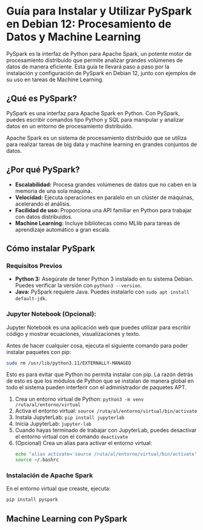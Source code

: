 # Guía para Instalar y Utilizar PySpark en Debian 12: Procesamiento de Datos y Machine Learning

PySpark es la interfaz de Python para Apache Spark, un potente motor de procesamiento distribuido que permite analizar grandes volúmenes de datos de manera eficiente. Esta guía te llevará paso a paso por la instalación y configuración de PySpark en Debian 12, junto con ejemplos de su uso en tareas de Machine Learning.

## ¿Qué es PySpark?

PySpark es una interfaz para Apache Spark en Python. Con PySpark, puedes escribir comandos tipo Python y SQL para manipular y analizar datos en un entorno de procesamiento distribuido.

Apache Spark es un sistema de procesamiento distribuido que se utiliza para realizar tareas de big data y machine learning en grandes conjuntos de datos.

## ¿Por qué PySpark?

* **Escalabilidad:** Procesa grandes volúmenes de datos que no caben en la memoria de una sola máquina.
* **Velocidad:** Ejecuta operaciones en paralelo en un clúster de máquinas, acelerando el análisis.
* **Facilidad de uso:** Proporciona una API familiar en Python para trabajar con datos distribuidos.
* **Machine Learning:** Incluye bibliotecas como MLlib para tareas de aprendizaje automático a gran escala.

## Cómo instalar PySpark

### Requisitos Previos

* **Python 3:** Asegúrate de tener Python 3 instalado en tu sistema Debian. Puedes verificar la versión con `python3 --version`.
* **Java:** PySpark requiere Java. Puedes instalarlo con `sudo apt install default-jdk`.

### Jupyter Notebook (Opcional):

Jupyter Notebook es una aplicación web que puedes utilizar para escribir código y mostrar ecuaciones, visualizaciones y texto.

Antes de hacer cualquier cosa, ejecuta el siguiente comando para poder instalar paquetes con pip:

```bash
sudo rm /usr/lib/python3.11/EXTERNALLY-MANAGED
```

Esto es para evitar que Python no permita instalar con pip. La razón detrás de esto es que los módulos de Python que se instalan de manera global en todo el sistema pueden interferir con el administrador de paquetes APT.

1. Crea un entorno virtual de Python: `python3 -m venv /ruta/al/entorno/virtual` 
2. Activa el entorno virtual: `source /ruta/al/entorno/virtual/bin/activate`
3. Instala JupyterLab: `pip install jupyterlab`
4. Inicia JupyterLab: `jupyter-lab`
5. Cuando hayas terminado de trabajar con JupyterLab, puedes desactivar el entorno virtual con el comando `deactivate`
6. (Opcional) Crea un alias para activar el entorno virtual:
   ```bash
   echo "alias activate='source /ruta/al/entorno/virtual/bin/activate'" >> ~/.bashrc
   source ~/.bashrc
   ```

### Instalación de Apache Spark

En el entorno virtual que creaste, ejecuta:

```bash
pip install pyspark
```

## Machine Learning con PySpark









